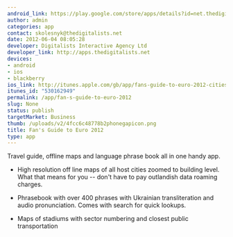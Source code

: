 ```yaml
--- 
android_link: https://play.google.com/store/apps/details?id=net.thedigitalists.fansguide2012&feature=search_result
author: admin
categories: app
contact: skolesnyk@thedigitalists.net
date: 2012-06-04 08:05:28
developer: Digitalists Interactive Agency Ltd
developer_link: http://apps.thedigitalists.net
devices: 
- android
- ios
- blackberry
ios_link: http://itunes.apple.com/gb/app/fans-guide-to-euro-2012-cities/id530162949?mt=8
itunes_id: "530162949"
permalink: /app/fan-s-guide-to-euro-2012
slug: None
status: publish
targetMarket: Business
thumb: /uploads/v2/4fcc6c48778b2phonegapicon.png
title: Fan's Guide to Euro 2012
type: app
---
```



Travel guide, offline maps and language phrase book all in one handy app.  

* High resolution off line maps of all host cities zoomed to building level. What that means for you -- don't have to pay outlandish data roaming charges.   

* Phrasebook with over 400 phrases with Ukrainian transliteration and audio pronunciation. Comes with search for quick lookups.   

* Maps of stadiums with sector numbering and closest public transportation
